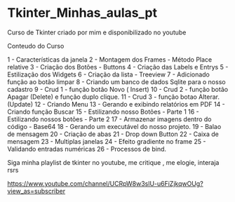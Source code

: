 # Tkinter_Minhas_aulas_pt
Curso de Tkinter criado por mim e disponibilizado no youtube

Conteudo do Curso

1 - Características da janela
2 - Montagem dos Frames - Método Place relative
3 - Criação dos Botões - Buttons
4 - Criação das Labels e Entrys
5 - Estilização dos Widgets
6 - Criação da lista - Treeview
7 - Adicionado função ao botão limpar
8 - Criando um banco de dados Sqlite para o nosso cadastro
9 -  Crud 1 - função botão Novo ( Insert)
10 - Crud 2 - função botão Apagar (Delete) e função duplo clique.
11 - Crud 3 - função botao Alterar. (Update)
12 - Criando Menu
13 - Gerando e exibindo relatórios em PDF 
14 - Criando função Buscar
15 - Estilizando nosso Botões - Parte 1
16 - Estilizando nossos botões - Parte 2
17 - Armazenar imagens dentro do código - Base64
18 - Gerando um executável do nosso projeto.
19 - Balao de mensagem
20 - Criação de abas
21 - Drop down Button
22 - Caixa de mensagem
23 - Multiplas janelas
24 - Efeito gradiente no frame
25 - Validando entradas numéricas
26 - Processos de bind.

Siga minha playlist de tkinter no youtube, me critique , me elogie, interaja rsrs

https://www.youtube.com/channel/UCRpW8w3slU-u6FiZjkqwOUg?view_as=subscriber
